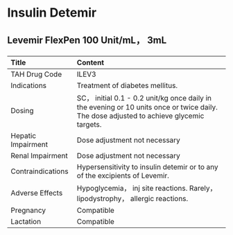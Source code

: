 # Insulin Detemir

## Levemir FlexPen 100 Unit/mL， 3mL

##### 

| Title              | Content                                                                                                                                  |
|:-------------------|:-----------------------------------------------------------------------------------------------------------------------------------------|
| TAH Drug Code      | ILEV3                                                                                                                                    |
| Indications        | Treatment of diabetes mellitus.                                                                                                          |
| Dosing             | SC， initial 0.1 - 0.2 unit/kg once daily in the evening or 10 units once or twice daily. The dose adjusted to achieve glycemic targets. |
| Hepatic Impairment | Dose adjustment not necessary                                                                                                            |
| Renal Impairment   | Dose adjustment not necessary                                                                                                            |
| Contraindications  | Hypersensitivity to insulin detemir or to any of the excipients of Levemir.                                                              |
| Adverse Effects    | Hypoglycemia， inj site reactions. Rarely， lipodystrophy， allergic reactions.                                                          |
| Pregnancy          | Compatible                                                                                                                               |
| Lactation          | Compatible                                                                                                                               |

